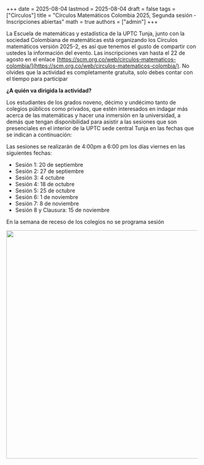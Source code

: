 +++
date      = 2025-08-04
lastmod   = 2025-08-04
draft     = false
tags      = ["Círculos"]
title     = "Círculos Matemáticos Colombia 2025, Segunda sesión - Inscripciones abiertas"
math      = true
authors   = ["admin"]
+++

La Escuela de matemáticas y estadística de la UPTC Tunja, junto con la sociedad Colombiana de matemáticas está organizando los Círculos matemáticos versión 2025-2, es así que tenemos el gusto de compartir con ustedes la información del evento.  Las inscripciones van hasta el 22 de agosto en el enlace  [https://scm.org.co/web/circulos-matematicos-colombia/](https://scm.org.co/web/circulos-matematicos-colombia/).
No olvides que la actividad es completamente gratuita, solo debes contar con el tiempo para participar

**¿A quién va dirigida la actividad?**

Los estudiantes de los grados noveno, décimo y undécimo tanto de colegios públicos como privados, que estén interesados en indagar más acerca de las matemáticas y hacer una inmersión en la universidad, a demás que tengan disponibilidad para asistir a las sesiones que son presenciales en el interior de la UPTC sede central Tunja en las fechas que se indican a continuación:

Las sesiones se realizarán de 4:00pm a 6:00 pm los días viernes en las siguientes fechas:

* Sesión 1: 20 de  septiembre
* Sesión 2: 27 de septiembre
* Sesión 3:  4 octubre
* Sesión 4: 18 de octubre
* Sesión 5: 25 de octubre
* Sesión 6: 1 de noviembre
* Sesión 7: 8 de noviembre
* Sesión 8 y Clausura: 15 de noviembre

En la semana de receso de los colegios no se programa sesión


<img src="https://matematicas.netlify.app/img/circulos/2025-08-04_Circulos.jpeg"  width="600"/>


